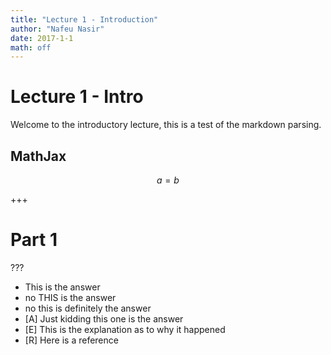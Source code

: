 ```yaml
---
title: "Lecture 1 - Introduction"
author: "Nafeu Nasir"
date: 2017-1-1
math: off
---
```


# Lecture 1 - Intro

Welcome to the introductory lecture, this is a test of the markdown parsing.

## MathJax

$$ a = b $$

+++

# Part 1

???
  - This is the answer
  - no THIS is the answer
  - no this is definitely the answer
  - [A] Just kidding this one is the answer
  - [E] This is the explanation as to why it happened
  - [R] Here is a reference